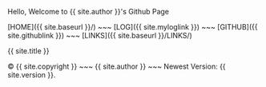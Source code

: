 
Hello, Welcome to {{ site.author }}'s Github Page

[HOME]({{ site.baseurl }}/) ~~~ [LOG]({{ site.myloglink }}) ~~~ [GITHUB]({{ site.githublink }}) ~~~ [LINKS]({{ site.baseurl }}/LINKS/)

{{ site.title }}

© {{ site.copyright }} ~~~ {{ site.author }} ~~~ Newest Version: {{ site.version }}.
